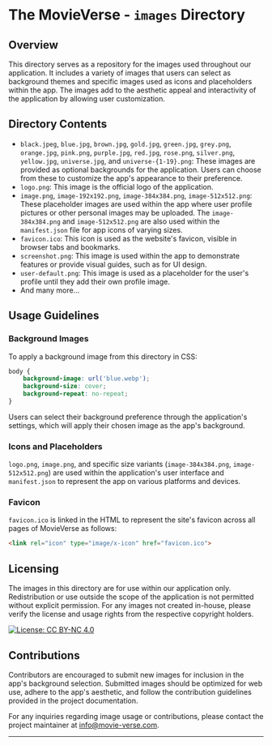 # The MovieVerse - `images` Directory

## Overview

This directory serves as a repository for the images used throughout our application. It includes a variety of images that users can select as background themes and specific images used as icons and placeholders within the app. The images add to the aesthetic appeal and interactivity of the application by allowing user customization.

## Directory Contents

- `black.jpeg`, `blue.jpg`, `brown.jpg`, `gold.jpg`, `green.jpg`, `grey.png`, `orange.jpg`, `pink.png`, `purple.jpg`, `red.jpg`, `rose.png`, `silver.png`, `yellow.jpg`, `universe.jpg`, and `universe-{1-19}.png`: These images are provided as optional backgrounds for the application. Users can choose from these to customize the app's appearance to their preference.
- `logo.png`: This image is the official logo of the application.
- `image.png`, `image-192x192.png`, `image-384x384.png`, `image-512x512.png`: These placeholder images are used within the app where user profile pictures or other personal images may be uploaded. The `image-384x384.png` and `image-512x512.png` are also used within the `manifest.json` file for app icons of varying sizes.
- `favicon.ico`: This icon is used as the website's favicon, visible in browser tabs and bookmarks.
- `screenshot.png`: This image is used within the app to demonstrate features or provide visual guides, such as for UI design.
- `user-default.png`: This image is used as a placeholder for the user's profile until they add their own profile image.
- And many more...

## Usage Guidelines

### Background Images

To apply a background image from this directory in CSS:

```css
body {
    background-image: url('blue.webp');
    background-size: cover;
    background-repeat: no-repeat;
}
```

Users can select their background preference through the application's settings, which will apply their chosen image as the app's background.

### Icons and Placeholders

`logo.png`, `image.png`, and specific size variants (`image-384x384.png`, `image-512x512.png`) are used within the application's user interface and `manifest.json` to represent the app on various platforms and devices.

### Favicon

`favicon.ico` is linked in the HTML to represent the site's favicon across all pages of MovieVerse as follows:

```html
<link rel="icon" type="image/x-icon" href="favicon.ico">
```

## Licensing

The images in this directory are for use within our application only. Redistribution or use outside the scope of the application is not permitted without explicit permission. For any images not created in-house, please verify the license and usage rights from the respective copyright holders.

[![License: CC BY-NC 4.0](https://img.shields.io/badge/License-CC%20BY--NC%204.0-red.svg)](https://creativecommons.org/licenses/by-nc/4.0/)

## Contributions

Contributors are encouraged to submit new images for inclusion in the app's background selection. Submitted images should be optimized for web use, adhere to the app's aesthetic, and follow the contribution guidelines provided in the project documentation.

For any inquiries regarding image usage or contributions, please contact the project maintainer at [info@movie-verse.com](mailto:info@movie-verse.com).

---
